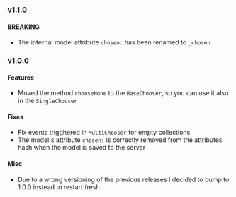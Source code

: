 ### v1.1.0

#### BREAKING

* The internal model attribute `chosen:` has been renamed to `_chosen`

### v1.0.0

#### Features

* Moved the method `chooseNone` to the `BaseChooser`, so you can use it also in the `SingleChooser`

#### Fixes

* Fix events trigghered in `MultiChooser` for empty collections
* The model's attribute `chosen:` is correctly removed from the attributes hash when the model is saved to the server

#### Misc

* Due to a wrong versioning of the previous releases I decided to bump to 1.0.0 instead to restart fresh
